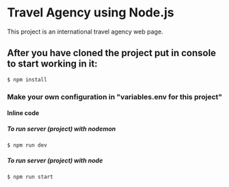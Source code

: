 # Travel Agency using Node.js
This project is an international travel agency web page.

## After you have cloned the project put in console to start working in it:

`$ npm install `

### Make your own configuration in "variables.env for this project"

#### Inline code

##### To run server (project) with nodemon 

`$ npm run dev`

##### To run server (project) with node 

`$ npm run start`
